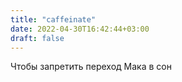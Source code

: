 ```yaml
---
title: "caffeinate"
date: 2022-04-30T16:42:44+03:00
draft: false
---
```


Чтобы запретить переход Мака в сон
